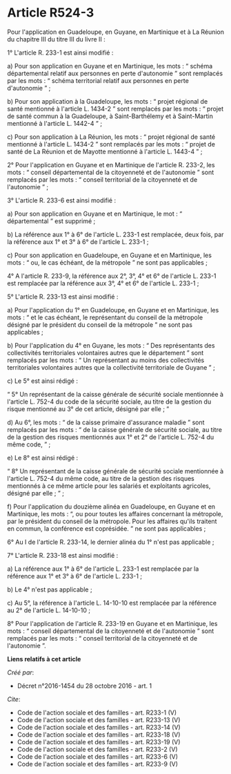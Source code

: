 # Article R524-3

Pour l'application en Guadeloupe, en Guyane, en Martinique et à La Réunion du chapitre III du titre III du livre II : 

1° L'article R. 233-1 est ainsi modifié : 

a) Pour son application en Guyane et en Martinique, les mots : “ schéma départemental relatif aux personnes en perte
d'autonomie ” sont remplacés par les mots : “ schéma territorial relatif aux personnes en perte d'autonomie ” ; 

b) Pour son application à la Guadeloupe, les mots : “ projet régional de santé mentionné à l'article L. 1434-2 ” sont
remplacés par les mots : “ projet de santé commun à la Guadeloupe, à Saint-Barthélemy et à Saint-Martin mentionné à l'article
L. 1442-4 ” ; 

c) Pour son application à La Réunion, les mots : “ projet régional de santé mentionné à l'article L. 1434-2 ” sont remplacés
par les mots : “ projet de santé de La Réunion et de Mayotte mentionné à l'article L. 1443-4 ” ; 

2° Pour l'application en Guyane et en Martinique de l'article R. 233-2, les mots : “ conseil départemental de la citoyenneté
et de l'autonomie ” sont remplacés par les mots : “ conseil territorial de la citoyenneté et de l'autonomie ” ; 

3° L'article R. 233-6 est ainsi modifié : 

a) Pour son application en Guyane et en Martinique, le mot : “ départemental ” est supprimé ; 

b) La référence aux 1° à 6° de l'article L. 233-1 est remplacée, deux fois, par la référence aux 1° et 3° à 6° de l'article
L. 233-1 ; 

c) Pour son application en Guadeloupe, en Guyane et en Martinique, les mots : “ ou, le cas échéant, de la métropole ” ne sont
pas applicables ; 

4° A l'article R. 233-9, la référence aux 2°, 3°, 4° et 6° de l'article L. 233-1 est remplacée par la référence aux 3°, 4° et
6° de l'article L. 233-1 ; 

5° L'article R. 233-13 est ainsi modifié : 

a) Pour l'application du 1° en Guadeloupe, en Guyane et en Martinique, les mots : “ et le cas échéant, le représentant du
conseil de la métropole désigné par le président du conseil de la métropole ” ne sont pas applicables ; 

b) Pour l'application du 4° en Guyane, les mots : “ Des représentants des collectivités territoriales volontaires autres que
le département ” sont remplacés par les mots : “ Un représentant au moins des collectivités territoriales volontaires autres
que la collectivité territoriale de Guyane ” ; 

c) Le 5° est ainsi rédigé : 

“ 5° Un représentant de la caisse générale de sécurité sociale mentionnée à l'article L. 752-4 du code de la sécurité
sociale, au titre de la gestion du risque mentionné au 3° de cet article, désigné par elle ; ” 

d) Au 6°, les mots : “ de la caisse primaire d'assurance maladie ” sont remplacés par les mots : “ de la caisse générale de
sécurité sociale, au titre de la gestion des risques mentionnés aux 1° et 2° de l'article L. 752-4 du même code, ” ; 

e) Le 8° est ainsi rédigé : 

“ 8° Un représentant de la caisse générale de sécurité sociale mentionnée à l'article L. 752-4 du même code, au titre de la
gestion des risques mentionnés à ce même article pour les salariés et exploitants agricoles, désigné par elle ; ” ; 

f) Pour l'application du douzième alinéa en Guadeloupe, en Guyane et en Martinique, les mots : “, ou pour toutes les affaires
concernant la métropole, par le président du conseil de la métropole. Pour les affaires qu'ils traitent en commun, la
conférence est coprésidée. ” ne sont pas applicables ; 

6° Au I de l'article R. 233-14, le dernier alinéa du 1° n'est pas applicable ; 

7° L'article R. 233-18 est ainsi modifié : 

a) La référence aux 1° à 6° de l'article L. 233-1 est remplacée par la référence aux 1° et 3° à 6° de l'article L. 233-1 ; 

b) Le 4° n'est pas applicable ; 

c) Au 5°, la référence à l'article L. 14-10-10 est remplacée par la référence au 2° de l'article L. 14-10-10 ; 

8° Pour l'application de l'article R. 233-19 en Guyane et en Martinique, les mots : “ conseil départemental de la citoyenneté
et de l'autonomie ” sont remplacés par les mots : “ conseil territorial de la citoyenneté et de l'autonomie ”.

**Liens relatifs à cet article**

_Créé par_:

  - Décret n°2016-1454 du 28 octobre 2016 - art. 1

_Cite_:

  - Code de l'action sociale et des familles - art. R233-1 (V)
  - Code de l'action sociale et des familles - art. R233-13 (V)
  - Code de l'action sociale et des familles - art. R233-14 (V)
  - Code de l'action sociale et des familles - art. R233-18 (V)
  - Code de l'action sociale et des familles - art. R233-19 (V)
  - Code de l'action sociale et des familles - art. R233-2 (V)
  - Code de l'action sociale et des familles - art. R233-6 (V)
  - Code de l'action sociale et des familles - art. R233-9 (V)
